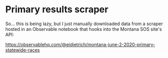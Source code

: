# Primary results scraper

So... this is being lazy, but I just manually downloaded data from a scraper hosted in an Observable notebook that hooks into the Montana SOS site's API:

https://observablehq.com/@eidietrich/montana-june-2-2020-primary-statewide-races